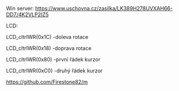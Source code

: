Win server: https://www.uschovna.cz/zasilka/LK389H278UVXAH66-DD7/4K2VLP2IZ5

LCD:
  
  LCD_cltrlWR(0x1C) -doleva rotace
  
  LCD_cltrlWR(0x18) -doprava rotace
  
  LCD_cltrlWR(0x80) -první řádek kurzor
  
  LCD_cltrlWR(0xC0) -druhý řádek kurzor
  
  https://github.com/Firestone82/m
